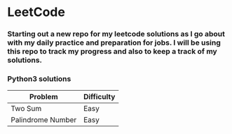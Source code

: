 # LeetCode
### Starting out a new repo for my leetcode solutions as I go about with my daily practice and preparation for jobs. I will be using this repo to track my progress and also to keep a track of my solutions.

### Python3 solutions
| Problem  | Difficulty |
| ------------- | ------------- |
| Two Sum  | Easy  |
| Palindrome Number  | Easy  |
